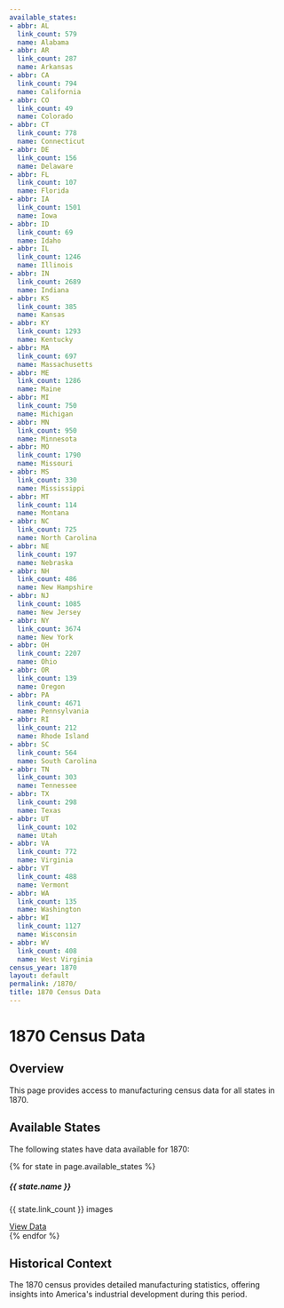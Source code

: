 ```yaml
---
available_states:
- abbr: AL
  link_count: 579
  name: Alabama
- abbr: AR
  link_count: 287
  name: Arkansas
- abbr: CA
  link_count: 794
  name: California
- abbr: CO
  link_count: 49
  name: Colorado
- abbr: CT
  link_count: 778
  name: Connecticut
- abbr: DE
  link_count: 156
  name: Delaware
- abbr: FL
  link_count: 107
  name: Florida
- abbr: IA
  link_count: 1501
  name: Iowa
- abbr: ID
  link_count: 69
  name: Idaho
- abbr: IL
  link_count: 1246
  name: Illinois
- abbr: IN
  link_count: 2689
  name: Indiana
- abbr: KS
  link_count: 385
  name: Kansas
- abbr: KY
  link_count: 1293
  name: Kentucky
- abbr: MA
  link_count: 697
  name: Massachusetts
- abbr: ME
  link_count: 1286
  name: Maine
- abbr: MI
  link_count: 750
  name: Michigan
- abbr: MN
  link_count: 950
  name: Minnesota
- abbr: MO
  link_count: 1790
  name: Missouri
- abbr: MS
  link_count: 330
  name: Mississippi
- abbr: MT
  link_count: 114
  name: Montana
- abbr: NC
  link_count: 725
  name: North Carolina
- abbr: NE
  link_count: 197
  name: Nebraska
- abbr: NH
  link_count: 486
  name: New Hampshire
- abbr: NJ
  link_count: 1085
  name: New Jersey
- abbr: NY
  link_count: 3674
  name: New York
- abbr: OH
  link_count: 2207
  name: Ohio
- abbr: OR
  link_count: 139
  name: Oregon
- abbr: PA
  link_count: 4671
  name: Pennsylvania
- abbr: RI
  link_count: 212
  name: Rhode Island
- abbr: SC
  link_count: 564
  name: South Carolina
- abbr: TN
  link_count: 303
  name: Tennessee
- abbr: TX
  link_count: 298
  name: Texas
- abbr: UT
  link_count: 102
  name: Utah
- abbr: VA
  link_count: 772
  name: Virginia
- abbr: VT
  link_count: 488
  name: Vermont
- abbr: WA
  link_count: 135
  name: Washington
- abbr: WI
  link_count: 1127
  name: Wisconsin
- abbr: WV
  link_count: 408
  name: West Virginia
census_year: 1870
layout: default
permalink: /1870/
title: 1870 Census Data
---
```


# 1870 Census Data

## Overview
This page provides access to manufacturing census data for all states in 1870.

## Available States
The following states have data available for 1870:

<div class="row">
{% for state in page.available_states %}
  <div class="col-md-3 col-sm-4 col-6 mb-3">
    <div class="card h-100">
      <div class="card-body">
        <h5 class="card-title">{{ state.name }}</h5>
        <p class="card-text">{{ state.link_count }} images</p>
        <a href="{{ site.baseurl }}/census_data/1870/{{ state.abbr | downcase }}.html" class="btn btn-primary">View Data</a>
      </div>
    </div>
  </div>
{% endfor %}
</div>

## Historical Context
The 1870 census provides detailed manufacturing statistics, offering insights into America's industrial development during this period.
